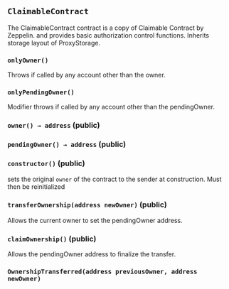 ## `ClaimableContract`



The ClaimableContract contract is a copy of Claimable Contract by Zeppelin.
and provides basic authorization control functions. Inherits storage layout of
ProxyStorage.

### `onlyOwner()`



Throws if called by any account other than the owner.

### `onlyPendingOwner()`



Modifier throws if called by any account other than the pendingOwner.


### `owner() → address` (public)





### `pendingOwner() → address` (public)





### `constructor()` (public)



sets the original `owner` of the contract to the sender
at construction. Must then be reinitialized

### `transferOwnership(address newOwner)` (public)



Allows the current owner to set the pendingOwner address.


### `claimOwnership()` (public)



Allows the pendingOwner address to finalize the transfer.


### `OwnershipTransferred(address previousOwner, address newOwner)`






